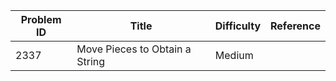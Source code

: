 | Problem ID | Title | Difficulty | Reference
| --- | --- | --- | ---
| 2337 | Move Pieces to Obtain a String | Medium | 
